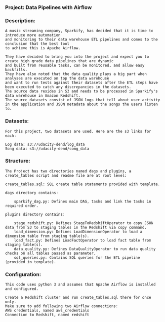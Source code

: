 ### Project: Data Pipelines with Airflow

### Description:

    A music streaming company, Sparkify, has decided that it is time to introduce more automation 
    and monitoring to their data warehouse ETL pipelines and comes to the conclusion that the best tool 
    to achieve this is Apache Airflow.

    They have decided to bring you into the project and expect you to create high grade data pipelines that are dynamic 
    and built from reusable tasks, can be monitored, and allow easy backfills. 
    They have also noted that the data quality plays a big part when analyses are executed on top the data warehouse
    and want to run tests against their datasets after the ETL steps have been executed to catch any discrepancies in the datasets.
    The source data resides in S3 and needs to be processed in Sparkify's data warehouse in Amazon Redshift.
    The source datasets consist of JSON logs that tell about user activity in the application and JSON metadata about the songs the users listen to.

### Datasets:

    For this project, two datasets are used. Here are the s3 links for each:

    Log data: s3://udacity-dend/log_data
    Song data: s3://udacity-dend/song_data

### Structure:

    The Project has two directories named dags and plugins, a create_tables script and readme file are at root level:

    create_tables.sql: SQL create table statements provided with template.
    
    dags directory contains:

        sparkify_dag.py: Defines main DAG, tasks and link the tasks in required order.
    
    plugins directory contains:

        stage_redshift.py: Defines StageToRedshiftOperator to copy JSON data from S3 to staging tables in the Redshift via copy command.
        load_dimension.py: Defines LoadDimensionOperator to load a dimension table from staging table(s).
        load_fact.py: Defines LoadFactOperator to load fact table from staging table(s).
        data_quality.py: Defines DataQualityOperator to run data quality checks on all tables passed as parameter.
        sql_queries.py: Contains SQL queries for the ETL pipeline (provided in template).

### Configuration:

    This code uses python 3 and assumes that Apache Airflow is installed and configured.

    Create a Redshift cluster and run create_tables.sql there for once only.
    Make sure to add following two Airflow connections:
    AWS credentials, named aws_credentials
    Connection to Redshift, named redshift
